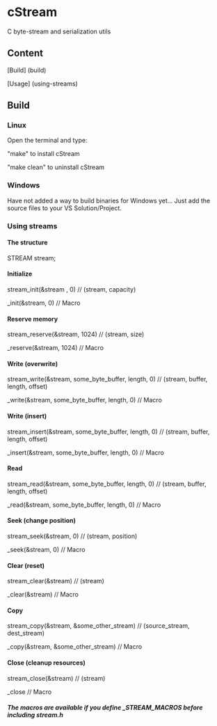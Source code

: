 # cStream

C byte-stream and serialization utils

## Content
[Build] (build)

[Usage] (using-streams)

## Build

### Linux
Open the terminal and type:

"make" to install cStream

"make clean" to uninstall cStream

### Windows
Have not added a way to build binaries for Windows yet...
Just add the source files to your VS Solution/Project.

### Using streams

#### The structure
STREAM stream;

#### Initialize
stream_init(&stream , 0)                            // (stream, capacity)

_init(&stream, 0)                                   // Macro

#### Reserve memory
stream_reserve(&stream, 1024)                       // (stream, size)

_reserve(&stream, 1024)                             // Macro

#### Write (overwrite)
stream_write(&stream, some_byte_buffer, length, 0)  // (stream, buffer, length, offset)

_write(&stream, some_byte_buffer, length, 0)        // Macro

#### Write (insert)
stream_insert(&stream, some_byte_buffer, length, 0) // (stream, buffer, length, offset)

_insert(&stream, some_byte_buffer, length, 0)       // Macro

#### Read
stream_read(&stream, some_byte_buffer, length, 0)   // (stream, buffer, length, offset)

_read(&stream, some_byte_buffer, length, 0)         // Macro

#### Seek (change position)
stream_seek(&stream, 0)                             // (stream, position)

_seek(&stream, 0)                                   // Macro

#### Clear (reset)
stream_clear(&stream)                               // (stream)

_clear(&stream)                                     // Macro

#### Copy
stream_copy(&stream, &some_other_stream)            // (source_stream, dest_stream)

_copy(&stream, &some_other_stream)                  // Macro

#### Close (cleanup resources)
stream_close(&stream)                               // (stream)

_close                                              // Macro

##### The macros are available if you define _STREAM_MACROS before including stream.h
